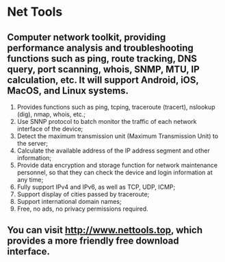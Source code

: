 # Net Tools
## Computer network toolkit, providing performance analysis and troubleshooting functions such as ping, route tracking, DNS query, port scanning, whois, SNMP, MTU, IP calculation, etc. It will support Android, iOS, MacOS, and Linux systems.
1. Provides functions such as ping, tcping, traceroute (tracert), nslookup (dig), nmap, whois, etc.;
2. Use SNNP protocol to batch monitor the traffic of each network interface of the device;
3. Detect the maximum transmission unit (Maximum Transmission Unit) to the server;
4. Calculate the available address of the IP address segment and other information;
5. Provide data encryption and storage function for network maintenance personnel, so that they can check the device and login information at any time;
6. Fully support IPv4 and IPv6, as well as TCP, UDP, ICMP;
7. Support display of cities passed by traceroute;
8. Support international domain names;
9. Free, no ads, no privacy permissions required.

## You can visit <a href="http://www.nettools.top">http://www.nettools.top</a>, which provides a more friendly free download interface.
